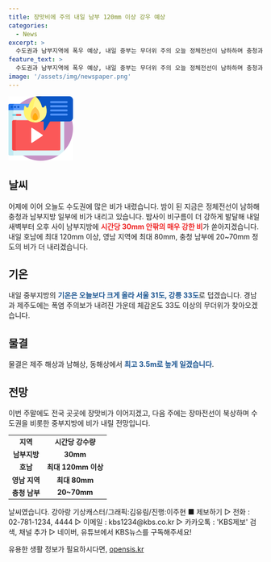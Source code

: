 ```yaml
---
title: 장맛비에 주의 내일 남부 120mm 이상 강우 예상
categories:
  - News
excerpt: >
  수도권과 남부지역에 폭우 예상, 내일 중부는 무더위 주의 오늘 정체전선이 남하하며 충청과 남부지방에 비가 내릴 전망이다. 내일 새벽부터 오후 사이에는 남부지방에서 시간당 30mm 안팎의 강한 비가 예상되며, 호남 지역에서는 최대 120mm 이상의 강우가 예상된다. 중부지방은 오늘보다 온도가 더 올라 서울은 31도, 강릉은 33도로 무더위가 예상된다. 경남과 제주도는 폭염 주의보가 내려지며, 바다 물결은 최고 3.5m로 높을 것으로 전망된다. 주말에도 전국적으로 비가 이어지고, 다음 주에는 장마전선이 북상하여 수도권을 비롯한 중부지방에 비가 내릴 것으로 예상된다.
feature_text: >
  수도권과 남부지역에 폭우 예상, 내일 중부는 무더위 주의 오늘 정체전선이 남하하며 충청과 남부지방에 비가 내릴 전망이다. 내일 새벽부터 오후 사이에는 남부지방에서 시간당 30mm 안팎의 강한 비가 예상되며, 호남 지역에서는 최대 120mm 이상의 강우가 예상된다. 중부지방은 오늘보다 온도가 더 올라 서울은 31도, 강릉은 33도로 무더위가 예상된다. 경남과 제주도는 폭염 주의보가 내려지며, 바다 물결은 최고 3.5m로 높을 것으로 전망된다. 주말에도 전국적으로 비가 이어지고, 다음 주에는 장마전선이 북상하여 수도권을 비롯한 중부지방에 비가 내릴 것으로 예상된다.
image: '/assets/img/newspaper.png'
---
```


<p><img src="/assets/img/news.png" alt="rentncar 속보" /></p>

<h2>날씨</h2>

<p data-ke-size="size16">어제에 이어 오늘도 수도권에 많은 비가 내렸습니다. 밤이 된 지금은 정체전선이 남하해 충청과 남부지방 일부에 비가 내리고 있습니다. 밤사이 비구름이 더 강하게 발달해 내일 새벽부터 오후 사이 남부지방에 <b><span style="color: #ee2323;">시간당 30mm 안팎의 매우 강한 비</span></b>가 쏟아지겠습니다. 내일 호남에 최대 120mm 이상, 영남 지역에 최대 80mm, 충청 남부에 20~70mm 정도의 비가 더 내리겠습니다.</p>

<h2 data-ke-size="size26">기온</h2>

<p data-ke-size="size16">내일 중부지방의 <b><span style="color: #1a5490;">기온은 오늘보다 크게 올라 서울 31도, 강릉 33도</span></b>로 덥겠습니다. 경남과 제주도에는 폭염 주의보가 내려진 가운데 체감온도 33도 이상의 무더위가 찾아오겠습니다.</p>

<h2 data-ke-size="size26">물결</h2>

<p data-ke-size="size16">물결은 제주 해상과 남해상, 동해상에서 <b><span style="color: #1a5490;">최고 3.5m로 높게 일겠습니다</span></b>.</p>

<h2 data-ke-size="size26">전망</h2>

<p data-ke-size="size16">이번 주말에도 전국 곳곳에 장맛비가 이어지겠고, 다음 주에는 장마전선이 북상하며 수도권을 비롯한 중부지방에 비가 내릴 전망입니다.</p>

<table>
    <tbody>
        <tr>
            <td style="text-align: center; height: 17px;"><b>지역</b></td>
            <td style="text-align: center; height: 17px;"><b>시간당 강수량</b></td>
        </tr>
        <tr>
            <td style="text-align: center; height: 17px;"><b>남부지방</b></td>
            <td style="text-align: center; height: 17px;"><b>30mm</b></td>
        </tr>
        <tr>
            <td style="text-align: center; height: 17px;"><b>호남</b></td>
            <td style="text-align: center; height: 17px;"><b>최대 120mm 이상</b></td>
        </tr>
        <tr>
            <td style="text-align: center; height: 17px;"><b>영남 지역</b></td>
            <td style="text-align: center; height: 17px;"><b>최대 80mm</b></td>
        </tr>
        <tr>
            <td style="text-align: center; height: 17px;"><b>충청 남부</b></td>
            <td style="text-align: center; height: 17px;"><b>20~70mm</b></td>
        </tr>
    </tbody>
</table>

<p data-ke-size="size16">날씨였습니다. 강아랑 기상캐스터/그래픽:김유림/진행:이주현 ■ 제보하기 ▷ 전화 : 02-781-1234, 4444 ▷ 이메일 : kbs1234@kbs.co.kr ▷ 카카오톡 : 'KBS제보' 검색, 채널 추가 ▷ 네이버, 유튜브에서 KBS뉴스를 구독해주세요!</p>
유용한 생활 정보가 필요하시다면, <a href="https://opensis.kr" rel="dofollow">opensis.kr</a>



